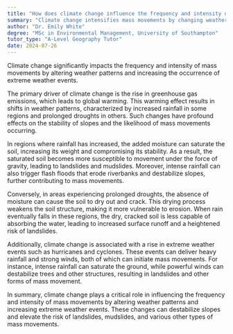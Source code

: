 ```yaml
---
title: "How does climate change influence the frequency and intensity of mass movements?"
summary: "Climate change intensifies mass movements by changing weather patterns and increasing the occurrence of extreme weather events, leading to more frequent and severe natural disasters."
author: "Dr. Emily White"
degree: "MSc in Environmental Management, University of Southampton"
tutor_type: "A-Level Geography Tutor"
date: 2024-07-26
---
```


Climate change significantly impacts the frequency and intensity of mass movements by altering weather patterns and increasing the occurrence of extreme weather events.

The primary driver of climate change is the rise in greenhouse gas emissions, which leads to global warming. This warming effect results in shifts in weather patterns, characterized by increased rainfall in some regions and prolonged droughts in others. Such changes have profound effects on the stability of slopes and the likelihood of mass movements occurring.

In regions where rainfall has increased, the added moisture can saturate the soil, increasing its weight and compromising its stability. As a result, the saturated soil becomes more susceptible to movement under the force of gravity, leading to landslides and mudslides. Moreover, intense rainfall can also trigger flash floods that erode riverbanks and destabilize slopes, further contributing to mass movements.

Conversely, in areas experiencing prolonged droughts, the absence of moisture can cause the soil to dry out and crack. This drying process weakens the soil structure, making it more vulnerable to erosion. When rain eventually falls in these regions, the dry, cracked soil is less capable of absorbing the water, leading to increased surface runoff and a heightened risk of landslides.

Additionally, climate change is associated with a rise in extreme weather events such as hurricanes and cyclones. These events can deliver heavy rainfall and strong winds, both of which can initiate mass movements. For instance, intense rainfall can saturate the ground, while powerful winds can destabilize trees and other structures, resulting in landslides and other forms of mass movement.

In summary, climate change plays a critical role in influencing the frequency and intensity of mass movements by altering weather patterns and increasing extreme weather events. These changes can destabilize slopes and elevate the risk of landslides, mudslides, and various other types of mass movements.
    